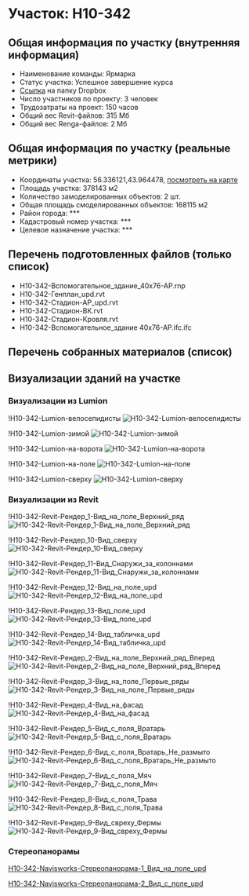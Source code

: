 # Участок: H10-342
## Общая информация по участку (внутренняя информация)
+ Наименование команды: Ярмарка
+ Статус участка: Успешное завершение курса
+ [Ссылка](https://www.dropbox.com/sh/wvvgv1nw1iqred9/AADoDCxsAGMAhXzY9WdMHhHAa/H10_342?dl=0) на папку Dropbox
+ Число участников по проекту: 3 человек
+ Трудозатраты на проект: 150 часов
+ Общий вес Revit-файлов: 315 Мб
+ Общий вес Renga-файлов: 2 Мб
## Общая информация по участку (реальные метрики)
+ Координаты участка: 56.336121,43.964478, [посмотреть на карте](yandex.ru/maps/47/nizhny-novgorod/?ll=56.336121%2C43.964478&z=19)
+ Площадь участка: 378143 м2
+ Количество замоделированных объектов: 2 шт.
+ Общая площадь смоделированных объектов: 168115 м2
+ Район города: *** 
+ Кадастровый номер участка: *** 
+ Целевое назначение участка: *** 
## Перечень подготовленных файлов (только список)
+ H10-342-Вспомогательное_здание_40х76-АР.rnp
+ H10-342-Генплан_upd.rvt
+ H10-342-Стадион-АР_upd.rvt
+ H10-342-Стадион-ВК.rvt
+ H10-342-Стадион-Кровля.rvt
+ Н10-342-Вспомогательное_здание 40х76-АР.ifc.ifc
## Перечень собранных материалов (список)
## Визуализации зданий на участке
### Визуализации из Lumion
!H10-342-Lumion-велосепидисты
![H10-342-Lumion-велосепидисты](/Images/H10_342/H10-342-Lumion-велосепидисты_Compressed.jpg)

!H10-342-Lumion-зимой
![H10-342-Lumion-зимой](/Images/H10_342/H10-342-Lumion-зимой_Compressed.jpg)

!H10-342-Lumion-на-ворота
![H10-342-Lumion-на-ворота](/Images/H10_342/H10-342-Lumion-на-ворота_Compressed.jpg)

!H10-342-Lumion-на-поле
![H10-342-Lumion-на-поле](/Images/H10_342/H10-342-Lumion-на-поле_Compressed.jpg)

!H10-342-Lumion-сверху
![H10-342-Lumion-сверху](/Images/H10_342/H10-342-Lumion-сверху_Compressed.jpg)

### Визуализации из Revit
!Н10-342-Revit-Рендер_1-Вид_на_поле_Верхний_ряд
![Н10-342-Revit-Рендер_1-Вид_на_поле_Верхний_ряд](/Images/H10_342/Н10-342-Revit-Рендер_1-Вид_на_поле_Верхний_ряд_Compressed.jpg)

!Н10-342-Revit-Рендер_10-Вид_сверху
![Н10-342-Revit-Рендер_10-Вид_сверху](/Images/H10_342/Н10-342-Revit-Рендер_10-Вид_сверху_Compressed.jpg)

!Н10-342-Revit-Рендер_11-Вид_Снаружи_за_колоннами
![Н10-342-Revit-Рендер_11-Вид_Снаружи_за_колоннами](/Images/H10_342/Н10-342-Revit-Рендер_11-Вид_Снаружи_за_колоннами_Compressed.jpg)

!Н10-342-Revit-Рендер_12-Вид_на_поле_upd
![Н10-342-Revit-Рендер_12-Вид_на_поле_upd](/Images/H10_342/Н10-342-Revit-Рендер_12-Вид_на_поле_upd_Compressed.jpg)

!Н10-342-Revit-Рендер_13-Вид_поле_upd
![Н10-342-Revit-Рендер_13-Вид_поле_upd](/Images/H10_342/Н10-342-Revit-Рендер_13-Вид_поле_upd_Compressed.jpg)

!Н10-342-Revit-Рендер_14-Вид_табличка_upd
![Н10-342-Revit-Рендер_14-Вид_табличка_upd](/Images/H10_342/Н10-342-Revit-Рендер_14-Вид_табличка_upd_Compressed.jpg)

!Н10-342-Revit-Рендер_2-Вид_на_поле_Верхний_ряд_Вперед
![Н10-342-Revit-Рендер_2-Вид_на_поле_Верхний_ряд_Вперед](/Images/H10_342/Н10-342-Revit-Рендер_2-Вид_на_поле_Верхний_ряд_Вперед_Compressed.jpg)

!Н10-342-Revit-Рендер_3-Вид_на_поле_Первые_ряды
![Н10-342-Revit-Рендер_3-Вид_на_поле_Первые_ряды](/Images/H10_342/Н10-342-Revit-Рендер_3-Вид_на_поле_Первые_ряды_Compressed.jpg)

!Н10-342-Revit-Рендер_4-Вид_на_фасад
![Н10-342-Revit-Рендер_4-Вид_на_фасад](/Images/H10_342/Н10-342-Revit-Рендер_4-Вид_на_фасад_Compressed.jpg)

!Н10-342-Revit-Рендер_5-Вид_с_поля_Вратарь
![Н10-342-Revit-Рендер_5-Вид_с_поля_Вратарь](/Images/H10_342/Н10-342-Revit-Рендер_5-Вид_с_поля_Вратарь_Compressed.jpg)

!Н10-342-Revit-Рендер_6-Вид_с_поля_Вратарь_Не_размыто
![Н10-342-Revit-Рендер_6-Вид_с_поля_Вратарь_Не_размыто](/Images/H10_342/Н10-342-Revit-Рендер_6-Вид_с_поля_Вратарь_Не_размыто_Compressed.jpg)

!Н10-342-Revit-Рендер_7-Вид_с_поля_Мяч
![Н10-342-Revit-Рендер_7-Вид_с_поля_Мяч](/Images/H10_342/Н10-342-Revit-Рендер_7-Вид_с_поля_Мяч_Compressed.jpg)

!Н10-342-Revit-Рендер_8-Вид_с_поля_Трава
![Н10-342-Revit-Рендер_8-Вид_с_поля_Трава](/Images/H10_342/Н10-342-Revit-Рендер_8-Вид_с_поля_Трава_Compressed.jpg)

!Н10-342-Revit-Рендер_9-Вид_свреху_Фермы
![Н10-342-Revit-Рендер_9-Вид_свреху_Фермы](/Images/H10_342/Н10-342-Revit-Рендер_9-Вид_свреху_Фермы_Compressed.jpg)

### Стереопанорамы
[Н10-342-Navisworks-Стереопанорама-1_Вид_на_поле_upd](https://pano.autodesk.com/pano.html?url=jpgs/e8899e4f-4946-46d3-9986-9236ff4b0c22&version=2)

[Н10-342-Navisworks-Стереопанорама-2_Вид_с_поле_upd](https://pano.autodesk.com/pano.html?url=jpgs/fc44372e-df7e-48fd-a376-ee6a6a8d1812&version=2)

